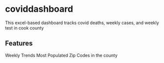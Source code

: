 # coviddashboard
This excel-based dashboard tracks covid deaths, weekly cases, and weekly test in cook county 

## Features
Weekly Trends 
Most Populated Zip Codes in the county



